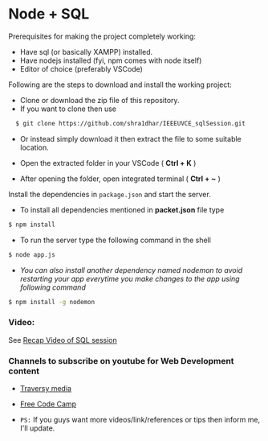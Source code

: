 # Node + SQL

Prerequisites for making the project completely working:
  - Have sql (or basically XAMPP) installed.
  - Have nodejs installed (fyi, npm comes with node itself)
  - Editor of choice (preferably VSCode)


Following are the steps to download and install the working project:
  - Clone or download the zip file of this repository.
  - If you want to clone then use
  ```sh
    $ git clone https://github.com/shra1dhar/IEEEUVCE_sqlSession.git
  ```
  - Or instead simply download it then extract the file to some suitable location.
  - Open the extracted folder in your VSCode ( **Ctrl + K** )

  - After opening the folder, open integrated terminal ( **Ctrl + ~** )

Install the dependencies in `package.json` and start the server.

  - To install all dependencies mentioned in **packet.json** file type
```sh
$ npm install
```
  - To run the server type the following command in the shell
```sh
$ node app.js
```
  - *You can also install another dependency named nodemon to avoid restarting your app everytime you make changes to the app using following command*
  ```sh
$ npm install -g nodemon
```
### Video:
See [Recap Video of SQL session](https://www.youtube.com/watch?v=EN6Dx22cPRI)

### Channels to subscribe on youtube for Web Development content
  - [Traversy media](https://www.youtube.com/channel/UC29ju8bIPH5as8OGnQzwJyA)
  - [Free Code Camp](https://www.youtube.com/channel/UC8butISFwT-Wl7EV0hUK0BQ)

  - `PS:` If you guys want more videos/link/references or tips then inform me, I'll update.

